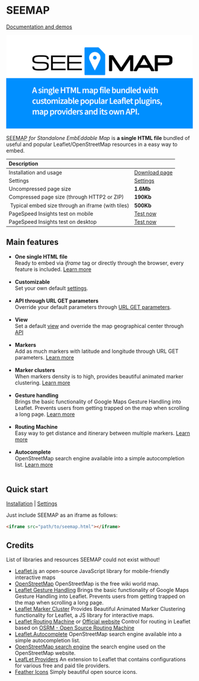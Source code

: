 # SEEMAP

[Documentation and demos](https://olivier3lanc.github.io/seemap/)

![A single HTML map file bundled with customizable popular Leaflet plugins, map providers and its own API](meta-image.png)

<abbr title="Standalone EmbEddable Map">SEEMAP</abbr> *for Standalone EmbEddable Map* is **a single HTML file** bundled of useful and popular Leaflet/OpenStreetMap resources in a easy way to embed.

| Description |  |
| :- | :- |
| Installation and usage | [Download page](https://olivier3lanc.github.io/seemap/installation.html) |
| Settings | [Settings](https://olivier3lanc.github.io/seemap/settings.html) |
| Uncompressed page size | **1.6Mb** |
| Compressed page size (through HTTP2 or ZIP) | **190Kb** |
| Typical embed size through an iframe (with tiles) | **500Kb** |
| PageSpeed Insights test on mobile | [Test now](https://pagespeed.web.dev/report?url=https%3A%2F%2Folivier3lanc.github.io%2Fseemap%2Fseemap.html&form_factor=mobile) |
| PageSpeed Insights test on desktop | [Test now](https://pagespeed.web.dev/report?url=https%3A%2F%2Folivier3lanc.github.io%2Fseemap%2Fseemap.html&form_factor=desktop) |

## Main features

* **One single HTML file** <br>Ready to embed via *iframe* tag or directly through the browser, every feature is included. [Learn more](https://olivier3lanc.github.io/seemap/)<br><br>
* **Customizable** <br>Set your own default [settings](https://olivier3lanc.github.io/seemap/settings.html).<br><br>
* **API through URL GET parameters** <br>Override your default parameters through [URL GET parameters](https://olivier3lanc.github.io/seemap/api.html).<br><br>
* **View** <br>Set a default [view](https://olivier3lanc.github.io/seemap/view.html) and override the map geographical center through [API](https://olivier3lanc.github.io/seemap/api.html)<br><br>
* **Markers** <br>Add as much markers with latitude and longitude through URL GET parameters. [Learn more](https://olivier3lanc.github.io/seemap/markers.html)<br><br>
* **Marker clusters** <br>When markers density is to high, provides beautiful animated marker clustering. [Learn more](https://olivier3lanc.github.io/seemap/markers-clusters.html)<br><br>
* **Gesture handling** <br>Brings the basic functionality of Google Maps Gesture Handling into Leaflet. Prevents users from getting trapped on the map when scrolling a long page. [Learn more](https://olivier3lanc.github.io/seemap/gesture-handling.html)<br><br>
* **Routing Machine** <br>Easy way to get distance and itinerary between multiple markers. [Learn more](https://olivier3lanc.github.io/seemap/routing.html)<br><br>
* **Autocomplete** <br>OpenStreetMap search engine available into a simple autocompletion list. [Learn more](https://olivier3lanc.github.io/seemap/autocomplete.html)<br><br>

## Quick start

[Installation](https://olivier3lanc.github.io/seemap/installation.html) | [Settings](https://olivier3lanc.github.io/seemap/settings.html)

Just include SEEMAP as an iframe as follows:

```html
<iframe src="path/to/seemap.html"></iframe>
```

## Credits

List of libraries and resources SEEMAP could not exist without!

* [Leaflet.js](https://leafletjs.com/) an open-source JavaScript library
for mobile-friendly interactive maps
* [OpenStreetMap](https://www.openstreetmap.org) OpenStreetMap is the free wiki world map.
* [Leaflet Gesture Handling](https://github.com/elmarquis/Leaflet.GestureHandling) Brings the basic functionality of Google Maps Gesture Handling into Leaflet. Prevents users from getting trapped on the map when scrolling a long page. 
* [Leaflet Marker Cluster](https://github.com/Leaflet/Leaflet.markercluster) Provides Beautiful Animated Marker Clustering functionality for Leaflet, a JS library for interactive maps.
* [Leaflet Routing Machine](https://github.com/perliedman/leaflet-routing-machine) or [Official website](https://www.liedman.net/leaflet-routing-machine/) Control for routing in Leaflet based on [OSRM - Open Source Routing Machine](http://map.project-osrm.org)
* [Leaflet.Autocomplete](https://github.com/tomik23/Leaflet.Autocomplete) OpenStreetMap search engine available into a simple autocompletion list.
* [OpenStreetMap search engine](https://nominatim.openstreetmap.org/ui/search.html) the search engine used on the OpenStreetMap website.
* [LeafLet Providers](https://github.com/leaflet-extras/leaflet-providers) An extension to Leaflet that contains configurations for various free and paid tile providers.
* [Feather Icons](https://feathericons.com/) Simply beautiful open source icons.

